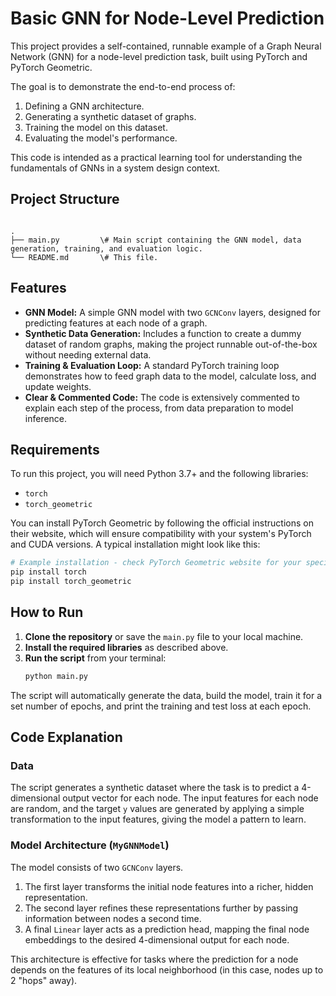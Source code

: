 # Basic GNN for Node-Level Prediction

This project provides a self-contained, runnable example of a Graph Neural Network (GNN) for a node-level prediction task, built using PyTorch and PyTorch Geometric.

The goal is to demonstrate the end-to-end process of:
1. Defining a GNN architecture.
2. Generating a synthetic dataset of graphs.
3. Training the model on this dataset.
4. Evaluating the model's performance.

This code is intended as a practical learning tool for understanding the fundamentals of GNNs in a system design context.

## Project Structure

```

.
├── main.py         \# Main script containing the GNN model, data generation, training, and evaluation logic.
└── README.md       \# This file.

````

## Features

* **GNN Model:** A simple GNN model with two `GCNConv` layers, designed for predicting features at each node of a graph.
* **Synthetic Data Generation:** Includes a function to create a dummy dataset of random graphs, making the project runnable out-of-the-box without needing external data.
* **Training & Evaluation Loop:** A standard PyTorch training loop demonstrates how to feed graph data to the model, calculate loss, and update weights.
* **Clear & Commented Code:** The code is extensively commented to explain each step of the process, from data preparation to model inference.

## Requirements

To run this project, you will need Python 3.7+ and the following libraries:
* `torch`
* `torch_geometric`

You can install PyTorch Geometric by following the official instructions on their website, which will ensure compatibility with your system's PyTorch and CUDA versions. A typical installation might look like this:

```bash
# Example installation - check PyTorch Geometric website for your specific system
pip install torch
pip install torch_geometric
````

## How to Run

1.  **Clone the repository** or save the `main.py` file to your local machine.
2.  **Install the required libraries** as described above.
3.  **Run the script** from your terminal:
    ```bash
    python main.py
    ```

The script will automatically generate the data, build the model, train it for a set number of epochs, and print the training and test loss at each epoch.

## Code Explanation

### Data

The script generates a synthetic dataset where the task is to predict a 4-dimensional output vector for each node. The input features for each node are random, and the target `y` values are generated by applying a simple transformation to the input features, giving the model a pattern to learn.

### Model Architecture (`MyGNNModel`)

The model consists of two `GCNConv` layers.

1.  The first layer transforms the initial node features into a richer, hidden representation.
2.  The second layer refines these representations further by passing information between nodes a second time.
3.  A final `Linear` layer acts as a prediction head, mapping the final node embeddings to the desired 4-dimensional output for each node.

This architecture is effective for tasks where the prediction for a node depends on the features of its local neighborhood (in this case, nodes up to 2 "hops" away).

```
```
